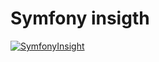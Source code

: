 # Symfony insigth
[![SymfonyInsight](https://insight.symfony.com/projects/c7c5cb69-7966-4c74-a51e-91679d082623/big.svg)](https://insight.symfony.com/projects/c7c5cb69-7966-4c74-a51e-91679d082623)
